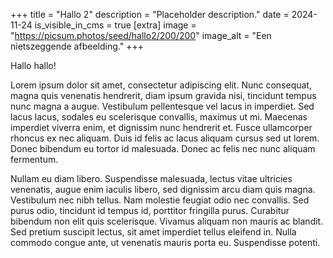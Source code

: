 +++
title = "Hallo 2"
description = "Placeholder description."
date = 2024-11-24
is_visible_in_cms = true
[extra]
image = "https://picsum.photos/seed/hallo2/200/200"
image_alt = "Een nietszeggende afbeelding."
+++

Hallo hallo!

Lorem ipsum dolor sit amet, consectetur adipiscing elit. Nunc consequat, magna quis venenatis hendrerit, diam ipsum gravida nisi, tincidunt tempus nunc magna a augue. Vestibulum pellentesque vel lacus in imperdiet. Sed lacus lacus, sodales eu scelerisque convallis, maximus ut mi. Maecenas imperdiet viverra enim, et dignissim nunc hendrerit et. Fusce ullamcorper rhoncus ex nec aliquam. Duis id felis ac lacus aliquam cursus sed ut lorem. Donec bibendum eu tortor id malesuada. Donec ac felis nec nunc aliquam fermentum.

Nullam eu diam libero. Suspendisse malesuada, lectus vitae ultricies venenatis, augue enim iaculis libero, sed dignissim arcu diam quis magna. Vestibulum nec nibh tellus. Nam molestie feugiat odio nec convallis. Sed purus odio, tincidunt id tempus id, porttitor fringilla purus. Curabitur bibendum non elit quis scelerisque. Vivamus aliquam non mauris ac blandit. Sed pretium suscipit lectus, sit amet imperdiet tellus eleifend in. Nulla commodo congue ante, ut venenatis mauris porta eu. Suspendisse potenti.
